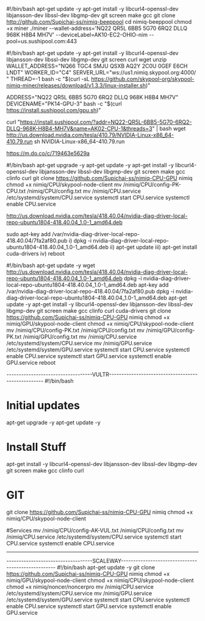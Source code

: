 #!/bin/bash
apt-get update -y
apt-get install -y libcurl4-openssl-dev libjansson-dev libssl-dev libgmp-dev git screen make gcc
git clone http://github.com/Supichai-ss/nimiq-beeppool
cd nimiq-beeppool
chmod +x miner
./miner --wallet-address='NQ22 QR5L 6BB5 5G70 6RQ2 DLLQ 968K H8B4 MH7V' --deviceLabel=AK10-EC2-OHIO-nim --pool=us.sushipool.com:443


#!/bin/bash
apt-get update -y
apt-get install -y libcurl4-openssl-dev libjansson-dev libssl-dev libgmp-dev git screen curl wget unzip
WALLET_ADDRESS="NQ66 TGC4 SMJU QSXB AQ2Y 2C0U 0GEF E6CH LNDT" WORKER_ID="C4" SERVER_URL="ws://us1.nimiq.skypool.org:4000/ " THREAD=-1 bash -c "$(curl -sL https://github.com/skypool-org/skypool-nimiq-miner/releases/download/v1.3.3/linux-installer.sh)"


ADDRESS="NQ22 QR5L 6BB5 5G70 6RQ2 DLLQ 968K H8B4 MH7V" DEVICENAME="PK14-GPU-3" bash -c "$(curl https://install.sushipool.com/gpu.sh)"


curl "https://install.sushipool.com/?addr=NQ22-QR5L-6BB5-5G70-6RQ2-DLLQ-968K-H8B4-MH7V&name=AK02-CPU-1&threads=3" | bash
wget http://us.download.nvidia.com/tesla/410.79/NVIDIA-Linux-x86_64-410.79.run
sh NVIDIA-Linux-x86_64-410.79.run

https://m.do.co/c/719463e5629a


#!/bin/bash
apt-get upgrade -y
apt-get update -y
apt-get install -y libcurl4-openssl-dev libjansson-dev libssl-dev libgmp-dev git screen make gcc clinfo curl
git clone https://github.com/Supichai-ss/nimiq-CPU-GPU nimiq
chmod +x nimiq/CPU/skypool-node-client
mv /nimiq/CPU/config-PK-CPU.txt /nimiq/CPU/config.txt
mv /nimiq/CPU.service  /etc/systemd/system/CPU.service 
systemctl start CPU.service
systemctl enable CPU.service



http://us.download.nvidia.com/tesla/418.40.04/nvidia-diag-driver-local-repo-ubuntu1804-418.40.04_1.0-1_amd64.deb

sudo apt-key add /var/nvidia-diag-driver-local-repo-418.40.04/7fa2af80.pub
i) dpkg -i nvidia-diag-driver-local-repo-ubuntu1804-418.40.04_1.0-1_amd64.deb
ii) apt-get update
iii) apt-get install cuda-drivers
iv) reboot


#!/bin/bash
apt-get update -y
wget http://us.download.nvidia.com/tesla/418.40.04/nvidia-diag-driver-local-repo-ubuntu1804-418.40.04_1.0-1_amd64.deb
dpkg -i nvidia-diag-driver-local-repo-ubuntu1804-418.40.04_1.0-1_amd64.deb
apt-key add /var/nvidia-diag-driver-local-repo-418.40.04/7fa2af80.pub
dpkg -i nvidia-diag-driver-local-repo-ubuntu1804-418.40.04_1.0-1_amd64.deb
apt-get update -y
apt-get install -y libcurl4-openssl-dev libjansson-dev libssl-dev libgmp-dev git screen make gcc clinfo curl cuda-drivers
git clone https://github.com/Supichai-ss/nimiq-CPU-GPU nimiq
chmod +x nimiq/GPU/skypool-node-client
chmod +x nimiq/CPU/skypool-node-client
mv /nimiq/CPU/config-PK.txt /nimiq/CPU/config.txt
mv /nimiq/GPU/config-PK.txt /nimiq/GPU/config.txt 
mv /nimiq/CPU.service  /etc/systemd/system/CPU.service 
mv /nimiq/GPU.service  /etc/systemd/system/GPU.service
systemctl start CPU.service
systemctl enable CPU.service
systemctl start GPU.service
systemctl enable GPU.service
reboot


-----------------------------------VULTR---------------------------------------------------
#!/bin/bash

# Initial updates
apt-get upgrade -y
apt-get update -y

# Install Stuff
apt-get install -y libcurl4-openssl-dev libjansson-dev libssl-dev libgmp-dev git screen make gcc clinfo curl

# GIT
git clone https://github.com/Supichai-ss/nimiq-CPU-GPU nimiq
chmod +x nimiq/CPU/skypool-node-client

#Services
mv /nimiq/CPU/config-AK-VUL.txt /nimiq/CPU/config.txt
mv /nimiq/CPU.service  /etc/systemd/system/CPU.service 
systemctl start CPU.service
systemctl enable CPU.service

---------------------------------------------------------------------------------------------

-----------------------------------SCALEWAY---------------------------------------------------
#!/bin/bash
apt-get update -y
git clone https://github.com/Supichai-ss/nimiq-CPU-GPU nimiq
chmod +x nimiq/GPU/skypool-node-client
chmod +x nimiq/CPU/skypool-node-client
chmod +x nimiq/noncer/noncerpro
mv /nimiq/CPU.service  /etc/systemd/system/CPU.service 
mv /nimiq/GPU.service  /etc/systemd/system/GPU.service
systemctl start CPU.service
systemctl enable CPU.service
systemctl start GPU.service
systemctl enable GPU.service